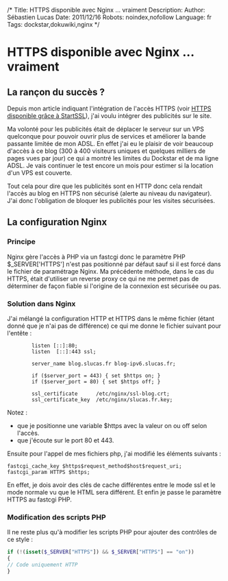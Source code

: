 /*
Title: HTTPS disponible avec Nginx ... vraiment
Description: 
Author: Sébastien Lucas
Date: 2011/12/16
Robots: noindex,nofollow
Language: fr
Tags: dockstar,dokuwiki,nginx
*/
# HTTPS disponible avec Nginx ... vraiment

## La rançon du succès ?
Depuis mon article indiquant l'intégration de l'accès HTTPS (voir [HTTPS disponible grâce à StartSSL](/blog/https-ready)), j'ai voulu intégrer des publicités sur le site. 

Ma volonté pour les publicités était de déplacer le serveur sur un VPS quelconque pour pouvoir ouvrir plus de services et améliorer la bande passante limitée de mon ADSL. En effet j'ai eu le plaisir de voir beaucoup d'accès à ce blog (300 à 400 visiteurs uniques et quelques milliers de pages vues par jour) ce qui a montré les limites du Dockstar et de ma ligne ADSL. Je vais continuer le test encore un mois pour estimer si la location d'un VPS est couverte.

Tout cela pour dire que les publicités sont en HTTP donc cela rendait l'accès au blog en HTTPS non sécurisé (alerte au niveau du navigateur). J'ai donc l'obligation de bloquer les publicités pour les visites sécurisées.

## La configuration Nginx

### Principe
Nginx gère l'accès à PHP via un fastcgi donc le paramètre PHP $_SERVER['HTTPS'] n'est pas positionné par défaut sauf si il est forcé dans le fichier de paramétrage Nginx. Ma précédente méthode, dans le cas du HTTPS, était d'utiliser un reverse proxy ce qui ne me permet pas de déterminer de façon fiable si l'origine de la connexion est sécurisée ou pas.

### Solution dans Nginx

J'ai mélangé la configuration HTTP et HTTPS dans le même fichier (étant donné que je n'ai pas de différence) ce qui me donne le fichier suivant pour l'entête :

```
        listen [::]:80;
        listen  [::]:443 ssl;

        server_name blog.slucas.fr blog-ipv6.slucas.fr;

        if ($server_port = 443) { set $https on; }
        if ($server_port = 80) { set $https off; }

        ssl_certificate      /etc/nginx/ssl-blog.crt;
        ssl_certificate_key  /etc/nginx/slucas.fr.key;

```
Notez :
*	que je positionne une variable $https avec la valeur on ou off selon l'accès.
*	que j'écoute sur le port 80 et 443.

Ensuite pour l'appel de mes fichiers php, j'ai modifié les éléments suivants :

```
fastcgi_cache_key $https$request_method$host$request_uri;
fastcgi_param HTTPS $https;
```
En effet, je dois avoir des clés de cache différentes entre le mode ssl et le mode normale vu que le HTML sera différent. Et enfin je passe le paramètre HTTPS au fastcgi PHP.

### Modification des scripts PHP

Il ne reste plus qu'à modifier les scripts PHP pour ajouter des contrôles de ce style :

```php
if (!(isset($_SERVER["HTTPS"]) && $_SERVER["HTTPS"] == "on"))
{
// Code uniquement HTTP
}
```

